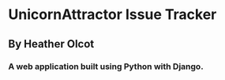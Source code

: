 # UnicornAttractor Issue Tracker

## By Heather Olcot

### A web application built using Python with Django.